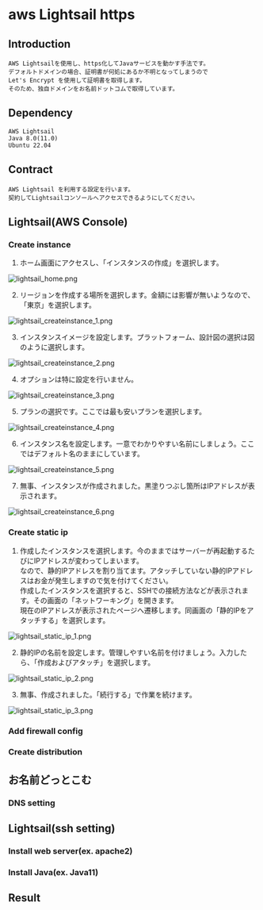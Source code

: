 
# aws Lightsail https

## Introduction

    AWS Lightsailを使用し、https化してJavaサービスを動かす手法です。  
    デフォルトドメインの場合、証明書が何処にあるか不明となってしまうので  
    Let's Encrypt を使用して証明書を取得します。  
    そのため、独自ドメインをお名前ドットコムで取得しています。  

## Dependency

    AWS Lightsail  
    Java 8.0(11.0)  
    Ubuntu 22.04  

## Contract

    AWS Lightsail を利用する設定を行います。  
    契約してLightsailコンソールへアクセスできるようにしてください。  


## Lightsail(AWS Console) 

### Create instance

1. ホーム画面にアクセスし、「インスタンスの作成」を選択します。  

![lightsail_home.png](./images/lightsail_home.png)  

2. リージョンを作成する場所を選択します。金額には影響が無いようなので、「東京」を選択します。  

![lightsail_createinstance_1.png](./images/lightsail_createinstance_1.png)  

3. インスタンスイメージを設定します。プラットフォーム、設計図の選択は図のように選択します。  

![lightsail_createinstance_2.png](./images/lightsail_createinstance_2.png)  

4. オプションは特に設定を行いません。  

![lightsail_createinstance_3.png](./images/lightsail_createinstance_3.png)  

5. プランの選択です。ここでは最も安いプランを選択します。  

![lightsail_createinstance_4.png](./images/lightsail_createinstance_4.png)  

6. インスタンス名を設定します。一意でわかりやすい名前にしましょう。ここではデフォルト名のままにしています。  

![lightsail_createinstance_5.png](./images/lightsail_createinstance_5.png)  

7. 無事、インスタンスが作成されました。黒塗りつぶし箇所はIPアドレスが表示されます。  

![lightsail_createinstance_6.png](./images/lightsail_createinstance_6.png)  


### Create static ip

1. 作成したインスタンスを選択します。今のままではサーバーが再起動するたびにIPアドレスが変わってしまいます。  
なので、静的IPアドレスを割り当てます。アタッチしていない静的IPアドレスはお金が発生しますので気を付けてください。  
作成したインスタンスを選択すると、SSHでの接続方法などが表示されます。その画面の「ネットワーキング」を開きます。  
現在のIPアドレスが表示されたページへ遷移します。同画面の「静的IPをアタッチする」を選択します。  

![lightsail_static_ip_1.png](./images/lightsail_static_ip_1.png)  

2. 静的IPの名前を設定します。管理しやすい名前を付けましょう。入力したら、「作成およびアタッチ」を選択します。  

![lightsail_static_ip_2.png](./images/lightsail_static_ip_2.png)  

3. 無事、作成されました。「続行する」で作業を続けます。

![lightsail_static_ip_3.png](./images/lightsail_static_ip_3.png)  



### Add firewall config


### Create distribution


## お名前どっとこむ

### DNS setting


## Lightsail(ssh setting)

### Install web server(ex. apache2)



### Install Java(ex. Java11)



## Result

    



